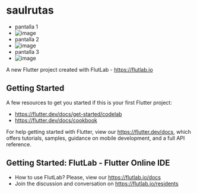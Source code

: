 # saulrutas
- pantalla 1
- ![image](https://github.com/user-attachments/assets/80288b99-5ef7-4ac9-a17e-bbe926e90194)
- pantalla 2
- ![image](https://github.com/user-attachments/assets/66ff666e-65c1-4d4e-bb3f-97c2fc00e11e)
- pantalla 3
- ![image](https://github.com/user-attachments/assets/8e11fd8d-8382-4b1d-8b6b-ce1168d61f56)




A new Flutter project created with FlutLab - https://flutlab.io

## Getting Started

A few resources to get you started if this is your first Flutter project:

- https://flutter.dev/docs/get-started/codelab
- https://flutter.dev/docs/cookbook

For help getting started with Flutter, view our
https://flutter.dev/docs, which offers tutorials,
samples, guidance on mobile development, and a full API reference.

## Getting Started: FlutLab - Flutter Online IDE

- How to use FlutLab? Please, view our https://flutlab.io/docs
- Join the discussion and conversation on https://flutlab.io/residents
